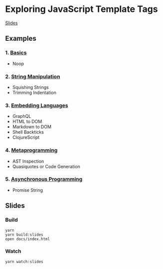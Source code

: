 # Exploring JavaScript Template Tags

[Slides](https://hachibu.github.io/exploring-javascript-template-tags/)

## Examples

### 1. [Basics](/src/examples/1-basics.js)

  - Noop

### 2. [String Manipulation](/src/examples/2-string-manipulation.js)

  - Squishing Strings
  - Trimming Indentation

### 3. [Embedding Languages](/src/examples/3-embedding-languages.js)

  - GraphQL
  - HTML to DOM
  - Markdown to DOM
  - Shell Backticks
  - ClojureScript

### 4. [Metaprogramming](/src/examples/4-metaprogramming.js)

  - AST Inspection
  - Quasiquotes or Code Generation

### 5. [Asynchronous Programming](/src/examples/5-async.js)

  - Promise String

## Slides

### Build

    yarn
    yarn build:slides
    open docs/index.html

### Watch

    yarn watch:slides
